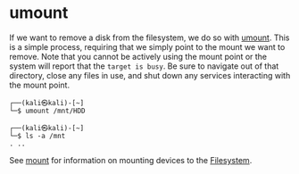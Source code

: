 # umount

If we want to remove a disk from the filesystem, we do so with [umount](../../Tools,%20Binaries,%20and%20Programs/CLI%20Utilities/Fundamental%20(Not%20Spellchecked)/umount.md). This is a simple process, requiring that we simply point to the mount we want to remove. Note that you cannot be actively using the mount point or the system will report that the `target is busy`. Be sure to navigate out of that directory, close any files in use, and shut down any services interacting with the mount point. 

```
┌──(kali㉿kali)-[~]
└─$ umount /mnt/HDD

┌──(kali㉿kali)-[~]
└─$ ls -a /mnt
. ..
```

See [mount](mount.md) for information on mounting devices to the [Filesystem](../../../Knowledge%20Base/Linux%20Fundamentals/16%20Managing%20Memory%20and%20Disk.md#Filesystem). 
